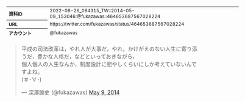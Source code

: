 <table style="font-size: 9pt; width: 610px; margin-bottom: 20px; height: 80px;">
<tbody>
    <tr>
        <th align=left>資料ID</th>
        <td align=left>2022-08-26_084315_TW::2014-05-09_153046:@fukazawas::464653687567028224</td>
    </tr>
    <tr>
        <th align=left>URL</th>
        <td align=left>https://twitter.com/fukazawas/status/464653687567028224</td>
    </tr>
    <tr>
        <th align=left>アカウント</th>
        <td align=left>@fukazawas</td>
    </tr>
    <tr>
        <th align=left>ユーザ名</th>
        <td align=left>深澤諭史</td>
    </tr>
    <tr>
        <th align=left>ツイートの記録日時</th>
        <td align=left>2022-08-26_084315_</td>
    </tr>
</tbody>
</table>
<blockquote class="twitter-tweet" data-width="450"  data-lang="ja"><p lang="ja" dir="ltr">平成の司法改革は，やれ人が大事だ，やれ，かけがえのない人生に寄り添うだ，豊かな人格だ，などといっておきながら，<br>個人個人の人生なんか，制度設計に肥やしくらいにしか考えていないんですよね。<br>(＃･∀･)</p>&mdash; 深澤諭史 (@fukazawas) <a href="https://twitter.com/fukazawas/status/464653687567028224?ref_src=twsrc%5Etfw">May 9, 2014</a></blockquote>
<script async src="https://platform.twitter.com/widgets.js" charset="utf-8"></script>


